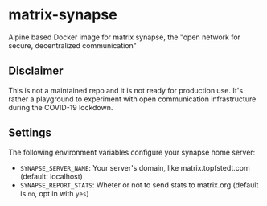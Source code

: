 # matrix-synapse

Alpine based Docker image for matrix synapse, the "open network for secure, decentralized communication"

## Disclaimer
This is not a maintained repo and it is not ready for production use. It's rather a playground to experiment with open communication infrastructure during the COVID-19 lockdown.

## Settings
The following environment variables configure your synapse home server:

- `SYNAPSE_SERVER_NAME`: Your server's domain, like matrix.topfstedt.com (default: localhost)
- `SYNAPSE_REPORT_STATS`: Wheter or not to send stats to matrix.org (default is `no`, opt in with `yes`)
